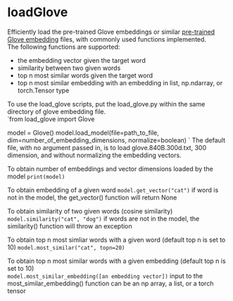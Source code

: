 # loadGlove
Efficiently load the pre-trained Glove embeddings or similar [pre-trained Glove embedding](https://nlp.stanford.edu/projects/glove/) files, with commonly used functions implemented.  
The following functions are supported:  
  * the embedding vector given the target word  
  * similarity between two given words  
  * top n most similar words given the target word  
  * top n most similar embedding with an embedding in list, np.ndarray, or torch.Tensor type  
  
To use the load_glove scripts, put the load_glove.py within the same directory of glove embedding file.  
`from load_glove import Glove

model = Glove()
model.load_model(file=path_to_file, dim=number_of_embedding_dimensions, normalize=boolean)
`
The default file, with no argument passed in, is to load glove.840B.300d.txt, 300 dimension, and without normalizing the embedding vectors.  
  

To obtain number of embeddings and vector dimensions loaded by the model
`print(model)`
  
To obtain embedding of a given word
`model.get_vector("cat")`
if word is not in the model, the get_vector() function will return None  
  
To obtain similarity of two given words (cosine similarity)
`model.similarity("cat", "dog")`
if words are not in the model, the similarity() function will throw an exception

To obtain top n most simliar words with a given word (default top n is set to 10)
`model.most_similar("cat", topn=20)`
  
To obtain top n most similar words with a given embedding (default top n is set to 10)  
`model.most_similar_embedding([an embedding vector])`
input to the most_similar_embedding() function can be an np array, a list, or a torch tensor  
